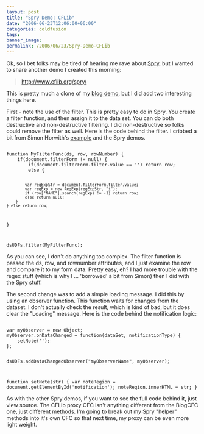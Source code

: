 ```yaml
---
layout: post
title: "Spry Demo: CFLib"
date: "2006-06-23T12:06:00+06:00"
categories: coldfusion 
tags: 
banner_image: 
permalink: /2006/06/23/Spry-Demo-CFLib
---
```


Ok, so I bet folks may be tired of hearing me rave about <a href="http://labs.adobe.com/technologies/spry/">Spry</a>, but I wanted to share another demo I created this morning:

<blockquote>
<a href="http://www.cflib.org/spry/">http://www.cflib.org/spry/</a>
</blockquote>

This is pretty much a clone of my <a href="http://ray.camdenfamily.com/spry/blog3.cfm">blog demo</a>, but I did add two interesting things here.

First - note the use of the filter. This is pretty easy to do in Spry. You create a filter function, and then assign it to the data set. You can do both destructive and non-destructive filtering. I did non-destructive so folks could remove the filter as well. Here is the code behind the filter. I cribbed a bit from Simon Horwith's <a href="http://www.aboutweb.com/jobs.cfm">example</a> and the Spry demos. 

<code>
function MyFilterFunc(ds, row, rowNumber) {
	if(document.filterForm != null) {
		if(document.filterForm.filter.value == '') return row;
		else {
			
			var regExpStr = document.filterForm.filter.value;				
			var regExp = new RegExp(regExpStr, "i");
			if (row["NAME"].search(regExp) != -1) return row;                   	
			else return null;
		}
	} else return row;
}

dsUDFs.filter(MyFilterFunc);
</code>

As you can see, I don't do anything too complex. The filter function is passed the ds, row, and rownumber attributes, and I just examine the row and compare it to my form data. Pretty easy, eh? I had more trouble with the regex stuff (which is why I ... 'borrowed' a bit from Simon) then I did with the Spry stuff. 

The second change was to add a simple loading message. I did this by using an observer function. This function waits for changes from the dataset. I don't actually check the result, which is kind of bad, but it does clear the "Loading" message. Here is the code behind the notification logic:

<code>
var myObserver = new Object;
myObserver.onDataChanged = function(dataSet, notificationType) {
	setNote('');
};

dsUDFs.addDataChangedObserver("myObserverName", myObserver);

function setNote(str) {
	var noteRegion = document.getElementById('notification');
	noteRegion.innerHTML = str;	
}
</code>

As with the other Spry demos, if you want to see the full code behind it, just view source. The CFLib proxy CFC isn't anything different from the BlogCFC one, just different methods. I'm going to break out my Spry "helper" methods into it's own CFC so that next time, my proxy can be even more light weight.